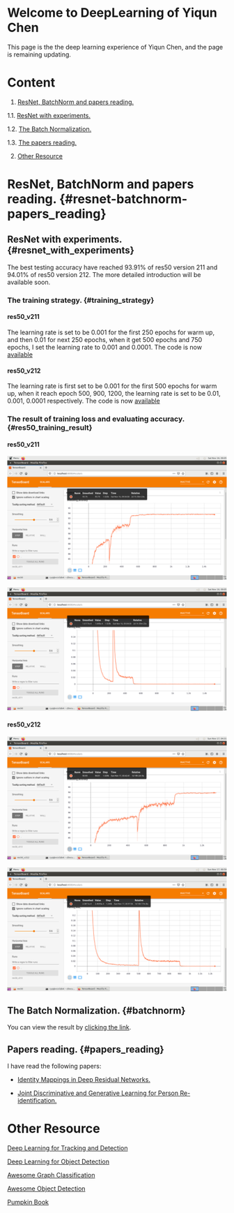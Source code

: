 # Welcome to DeepLearning of Yiqun Chen

This page is the the deep learning experience of Yiqun Chen, and the page is remaining updating.

# Content

1. [ResNet, BatchNorm and papers reading.](#resnet-batchnorm-papers_reading)

  1.1. [ResNet with experiments.](#resnet_with_experiments)
  
  1.2. [The Batch Normalization.](#batchnorm)

  1.3. [The papers reading.](#papers_reading)
  
2. [Other Resource](#other_resource)


# ResNet, BatchNorm and papers reading. {#resnet-batchnorm-papers_reading}

## ResNet with experiments. {#resnet_with_experiments}

The best testing accuracy have reached 93.91% of res50 version 211 and 94.01% of res50 version 212. The more detailed introduction will be available soon.

### The training strategy. {#training_strategy}

#### res50_v211

The learning rate is set to be 0.001 for the first 250 epochs for warm up, and then 0.01 for next 250 epochs, when it get 500 epochs and 750 epochs, I set the learning rate to 0.001 and 0.0001. The code is now [available](https://raw.githubusercontent.com/YiqunChen1999/DeepLearning/master/res50_v211/res50_v211.py)

#### res50_v212

The learning rate is first set to be 0.001 for the first 500 epochs for warm up, when it reach epoch 500, 900, 1200, the learning rate is set to be 0.01, 0.001, 0.0001 respectively. The code is now [available](https://raw.githubusercontent.com/YiqunChen1999/DeepLearning/master/res50_v212/res50_v212.py)

### The result of training loss and evaluating accuracy. {#res50_training_result}

#### res50_v211

![accuracy](https://raw.githubusercontent.com/YiqunChen1999/DeepLearning/master/res50_v211/res50_v211_acc.png)

![loss](https://raw.githubusercontent.com/YiqunChen1999/DeepLearning/master/res50_v211/res50_v211_loss.png)

#### res50_v212

![accuracy](https://raw.githubusercontent.com/YiqunChen1999/DeepLearning/master/res50_v212/res50_v212_acc.png)

![loss](https://raw.githubusercontent.com/YiqunChen1999/DeepLearning/master/res50_v212/res50_v212_loss.png)


## The Batch Normalization. {#batchnorm}

You can view the result by [clicking the link](https://www.overleaf.com/read/kgyxrfttszbp).

## Papers reading. {#papers_reading}

I have read the following papers:

- [Identity Mappings in Deep Residual Networks.](https://arxiv.org/pdf/1603.05027.pdf)

- [Joint Discriminative and Generative Learning for Person Re-identification.](http://openaccess.thecvf.com/content_CVPR_2019/papers/Zheng_Joint_Discriminative_and_Generative_Learning_for_Person_Re-Identification_CVPR_2019_paper.pdf)


# Other Resource

[Deep Learning for Tracking and Detection](https://github.com/abhineet123/Deep-Learning-for-Tracking-and-Detection)

[Deep Learning for Object Detection](https://github.com/hoya012/deep_learning_object_detection)

[Awesome Graph Classification](https://github.com/benedekrozemberczki/awesome-graph-classification)

[Awesome Object Detection](https://github.com/amusi/awesome-object-detection)

[Pumpkin Book](https://github.com/datawhalechina/pumpkin-book)
